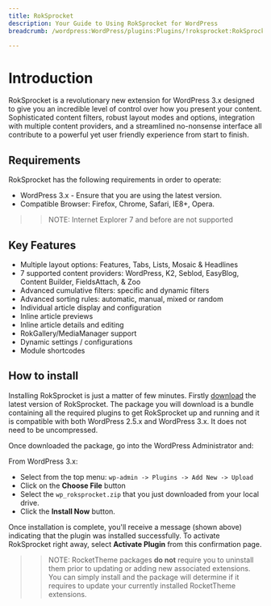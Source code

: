 ```yaml
---
title: RokSprocket
description: Your Guide to Using RokSprocket for WordPress
breadcrumb: /wordpress:WordPress/plugins:Plugins/!roksprocket:RokSprocket

---
```


Introduction
============
RokSprocket is a revolutionary new extension for WordPress 3.x designed to give you an incredible level of control over how you present your content. Sophisticated content filters, robust layout modes and options, integration with multiple content providers, and a streamlined no-nonsense interface all contribute to a powerful yet user friendly experience from start to finish.

Requirements
------------
RokSprocket has the following requirements in order to operate:

* WordPress 3.x - Ensure that you are using the latest version.
* Compatible Browser: Firefox, Chrome, Safari, IE8+, Opera.

>> NOTE: Internet Explorer 7 and before are not supported

Key Features
------------
* Multiple layout options: Features, Tabs, Lists, Mosaic & Headlines
* 7 supported content providers: WordPress, K2, Seblod, EasyBlog, Content Builder, FieldsAttach, & Zoo
* Advanced cumulative filters: specific and dynamic filters
* Advanced sorting rules: automatic, manual, mixed or random
* Individual article display and configuration
* Inline article previews
* Inline article details and editing
* RokGallery/MediaManager support
* Dynamic settings / configurations
* Module shortcodes

How to install
--------------
Installing RokSprocket is just a matter of few minutes. Firstly [download][roksprocket-download] the latest version of RokSprocket. The package you will download is a bundle containing all the required plugins to get RokSprocket up and running and it is compatible with both WordPress 2.5.x and WordPress 3.x. It does not need to be uncompressed.

Once downloaded the package, go into the WordPress Administrator and:

From WordPress 3.x:

* Select from the top menu: `wp-admin -> Plugins -> Add New -> Upload`
* Click on the **Choose File** button
* Select the `wp_roksprocket.zip` that you just downloaded from your local drive.
* Click the **Install Now** button.

Once installation is complete, you'll receive a message (shown above) indicating that the plugin was installed successfully. To activate RokSprocket right away, select **Activate Plugin** from this confirmation page.

>> NOTE: RocketTheme packages **do not** require you to uninstall them prior to updating or adding new associated extensions. You can simply install and the package will determine if it requires to update your currently installed RocketTheme extensions.

[featured]: assets/roksprocket-layout.png
[roksprocket-download]: http://www.rockettheme.com/wordpress-downloads/plugins/free/3228-roksprocket
[install]: ../../platform/extensions.md#how-to-install-an-extension
[admin1]: assets/wp_roksprocket_admin_1.png
[features1]: assets/wp_roksprocket_features_1.png
[headlines1]: assets/wp_roksprocket_headlines_1.png
[lists1]: assets/wp_roksprocket_lists_1.png
[mosaic1]: assets/wp_roksprocket_mosaic_1.png
[tabs1]: assets/wp_roksprocket_tabs_1.png
[widget1]: assets/wp_roksprocket_widget_1.png
[widget2]: assets/wp_roksprocket_widget_2.png